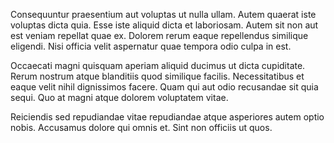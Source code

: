 Consequuntur praesentium aut voluptas ut nulla ullam. Autem quaerat iste voluptas dicta quia. Esse iste aliquid dicta et laboriosam. Autem sit non aut est veniam repellat quae ex. Dolorem rerum eaque repellendus similique eligendi. Nisi officia velit aspernatur quae tempora odio culpa in est.
 Occaecati magni quisquam aperiam aliquid ducimus ut dicta cupiditate. Rerum nostrum atque blanditiis quod similique facilis. Necessitatibus et eaque velit nihil dignissimos facere. Quam qui aut odio recusandae sit quia sequi. Quo at magni atque dolorem voluptatem vitae.
 Reiciendis sed repudiandae vitae repudiandae atque asperiores autem optio nobis. Accusamus dolore qui omnis et. Sint non officiis ut quos.